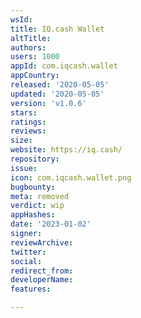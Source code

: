 ```yaml
---
wsId: 
title: IQ.cash Wallet
altTitle: 
authors: 
users: 1000
appId: com.iqcash.wallet
appCountry: 
released: '2020-05-05'
updated: '2020-05-05'
version: 'v1.0.6'
stars: 
ratings: 
reviews: 
size: 
website: https://iq.cash/
repository: 
issue: 
icon: com.iqcash.wallet.png
bugbounty: 
meta: removed
verdict: wip
appHashes: 
date: '2023-01-02'
signer: 
reviewArchive: 
twitter: 
social: 
redirect_from: 
developerName: 
features: 

---
```


